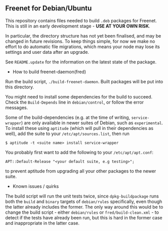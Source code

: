 Freenet for Debian/Ubuntu
-------------------------------

This repository contains files needed to build `.deb` packages for Freenet. This
is still in an early development stage - **USE AT YOUR OWN RISK**.

In particular, the directory structure has not yet been finalised, and may be
changed in future revisions. To keep things simple, for now we make no effort
to do automatic file migrations, which means your node may lose its settings
and user data after an upgrade.

See `README.update` for the information on the latest state of the package.


* How to build freenet-daemon(fred)

Run the build script, `./build-freenet-daemon`. Built packages will be put into
this directory.

You might need to install some dependencies for the build to succeed. Check the
`Build-Depends` line in `debian/control`, or follow the error messages.

Some of the build-dependencies (e.g. at the time of writing, `service-wrapper`)
are only available in newer suites of Debian, such as `experimental`. To install
these using `aptitude` (which will pull in their dependencies as well), add the
suite to your `/etc/apt/sources.list`, then run

    $ aptitude -t <suite name> install service-wrapper

You probably first want to add the following to your `/etc/apt/apt.conf`:

    APT::Default-Release "<your default suite, e.g testing>";

to prevent aptitude from upgrading all your other packages to the newer suite.


* Known issues / quirks

The build script will run the unit tests twice, since `dpkg-buildpackage` runs
both the `build` and `binary` targets of `debian/rules` specifically, even though
the latter already includes the former. The only way around this would be to
change the build script - either `debian/rules` or `fred/build-clean.xml` - to
detect if the tests have already been run, but this is hard in the former case
and inappropriate in the latter case.
